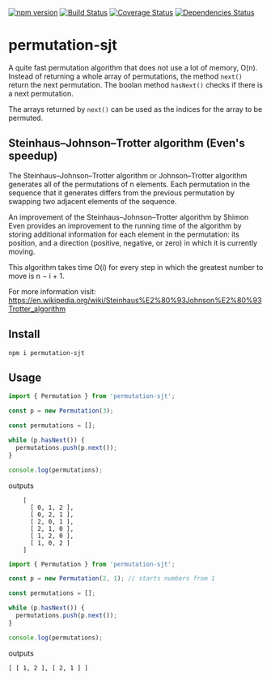 [![npm version](https://badge.fury.io/js/permutation-sjt.svg)](https://badge.fury.io/js/permutation-sjt)
[![Build Status](https://travis-ci.com/dranidis/sjt-permutation.svg?branch=main)](https://travis-ci.com/dranidis/sjt-permutation)
[![Coverage Status](https://coveralls.io/repos/github/dranidis/permutation-sjt/badge.svg)](https://coveralls.io/github/dranidis/permutation-sjt)
[![Dependencies Status](https://status.david-dm.org/gh/dranidis/permutation-sjt.svg)](https://status.david-dm.org/gh/dranidis/permutation-sjt)

# permutation-sjt

A quite fast permutation algorithm that does not use a lot of memory, O(n).
Instead of returning a whole array of permutations, the method `next()` return the next permutation. The boolan method `hasNext()` checks if there is a next permutation.

The arrays returned by `next()` can be used as the indices for the array to be permuted.

## Steinhaus–Johnson–Trotter algorithm (Even's speedup)

The Steinhaus–Johnson–Trotter algorithm or Johnson–Trotter algorithm generates
all of the permutations of n elements. Each permutation in the sequence that
it generates differs from the previous permutation by swapping two adjacent
elements of the sequence.

An improvement of the Steinhaus–Johnson–Trotter algorithm by Shimon Even
provides an improvement to the running time
of the algorithm by storing additional information for each element in the
permutation: its position, and a direction (positive, negative, or zero) in which
it is currently moving.

This algorithm takes time O(i) for every step in which the greatest number to move is n − i + 1.

For more information visit:
https://en.wikipedia.org/wiki/Steinhaus%E2%80%93Johnson%E2%80%93Trotter_algorithm

## Install

```
npm i permutation-sjt
```

## Usage

```TypeScript
import { Permutation } from 'permutation-sjt';

const p = new Permutation(3);

const permutations = [];

while (p.hasNext()) {
  permutations.push(p.next());
}

console.log(permutations);
```

outputs

```
    [
      [ 0, 1, 2 ],
      [ 0, 2, 1 ],
      [ 2, 0, 1 ],
      [ 2, 1, 0 ],
      [ 1, 2, 0 ],
      [ 1, 0, 2 ]
    ]
```

```TypeScript
import { Permutation } from 'permutation-sjt';

const p = new Permutation(2, 1); // starts numbers from 1

const permutations = [];

while (p.hasNext()) {
  permutations.push(p.next());
}

console.log(permutations);
```

outputs

```
[ [ 1, 2 ], [ 2, 1 ] ]
```
